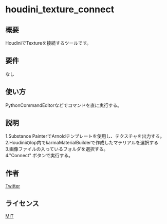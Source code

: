 # houdini_texture_connect
  
## 概要
HoudiniでTextureを接続するツールです。  
## 要件
なし
## 使い方
PythonCommandEditorなどでコマンドを直に実行する。
## 説明
1.Substance PainterでArnoldテンプレートを使用し、テクスチャを出力する。  
2.Houdiniのlop内でkarmaMaterialBuilderで作成したマテリアルを選択する  
3.画像ファイルの入っているフォルダを選択する。    
4."Connect" ボタンで実行する。
## 作者
[Twitter](https://x.com/cotte_921)

## ライセンス
[MIT](LICENSE)
